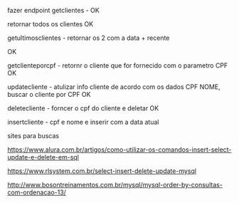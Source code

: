 
fazer endpoint 
getclientes - OK

retornar todos os clientes OK

getultimosclientes - retornar os 2 com a data + recente

OK

getclienteporcpf - retornr o cliente que for fornecido com o parametro CPF OK

updatecliente - atulizar info cliente de acordo com os dados CPF NOME, buscar o cliente por CPF
OK

deletecliente - forncer o cpf do cliente e deletar OK

insertcliente - cpf e nome e inserir com a data atual



sites para buscas 

https://www.alura.com.br/artigos/como-utilizar-os-comandos-insert-select-update-e-delete-em-sql

https://www.rlsystem.com.br/select-insert-delete-update-mysql


http://www.bosontreinamentos.com.br/mysql/mysql-order-by-consultas-com-ordenacao-13/

